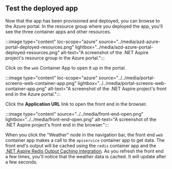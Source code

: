 ## Test the deployed app

Now that the app has been provisioned and deployed, you can browse to the Azure portal. In the resource group where you deployed the app, you'll see the three container apps and other resources.

:::image type="content" loc-scope="azure" source="../media/azd-azure-portal-deployed-resources.png" lightbox="../media/azd-azure-portal-deployed-resources.png" alt-text="A screenshot of the .NET Aspire project's resource group in the Azure portal.":::

Click on the `web` Container App to open it up in the portal.

:::image type="content" loc-scope="azure" source="../../media/portal-screens-web-container-app.png" lightbox="../../media/portal-screens-web-container-app.png" alt-text="A screenshot of the .NET Aspire project's front end in the Azure portal.":::

Click the **Application URL** link to open the front end in the browser.

:::image type="content" source="../../media/front-end-open.png" lightbox="../../media/front-end-open.png" alt-text="A screenshot of the .NET Aspire project's front end in the browser.":::

When you click the "Weather" node in the navigation bar, the front end `web` container app makes a call to the `apiservice` container app to get data. The front end's output will be cached using the `redis` container app and the [.NET Aspire Redis Output Caching integration](../../../caching/stackexchange-redis-output-caching-integration.md). As you refresh the front end a few times, you'll notice that the weather data is cached. It will update after a few seconds.
